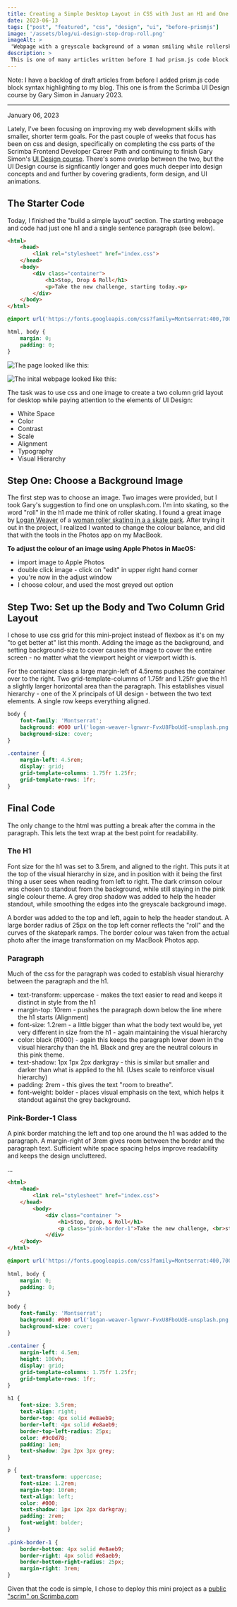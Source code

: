 ```yaml
---
title: Creating a Simple Desktop Layout in CSS with Just an H1 and One Paragraph
date: 2023-06-13
tags: ["post", "featured", "css", "design", "ui", "before-prismjs"]
image: '/assets/blog/ui-design-stop-drop-roll.png'
imageAlt: >
 'Webpage with a greyscale background of a woman smiling while rollerskaing at a skate park wearing a light pink helmet, pink t-shirt, and wrist guards. Text reads "Stop, Drop, Roll. Take the new challenge, starting today." There is a light pink rounded border on the top left and bottom right of the text'
description: >
 This is one of many articles written before I had prism.js code block highlighting added. ... For the past couple of weeks I've been focusing on improving my css and design skills by doing Gary Simon's UI Design course on Scrimba.com. Today, I finished building a simple layout that started with just one level 1 heading and a single sentance paragraph. It's amazing how much can be done with so little html, an image from unsplash.com and a bit of css!
---
```

Note: I have a backlog of draft articles from before I added prism.js code block syntax highlighting to my blog. This one is from the Scrimba UI Design course by Gary Simon in January 2023. 

___
January 06, 2023

Lately, I've been focusing on improving my web development skills with smaller, shorter term goals. For the past couple of weeks that focus has been on css and design, specifically on completing the css parts of the Scrimba Frontend Developer Career Path and continuing to finish Gary Simon's [UI Design course](https://scrimba.com/learn/designbootcamp). There's some overlap between the two, but the UI Design course is signficantly longer and goes much deeper into design concepts and and further by covering gradients, form design, and UI animations. 

## The Starter Code

Today, I finished the "build a simple layout" section. The starting webpage and code had just one h1 and a single sentence paragraph (see below).

```html
<html>
	<head>
		<link rel="stylesheet" href="index.css">
	</head>
	<body>
		<div class="container">
			<h1>Stop, Drop & Roll</h1>
			<p>Take the new challenge, starting today.<p>
		</div>
	</body>
</html>

```

```css
@import url('https://fonts.googleapis.com/css?family=Montserrat:400,700&display=swap');

html, body {
	margin: 0;
	padding: 0;
}
```

![The page looked like this:](screen-shot-simple-layout-start.png)

![The inital webpage looked like this:](/assets/blog/screen-shot-simple-layout-start.png)

The task was to use css and one image to create a two column grid layout for desktop while paying attention to the elements of UI Design:

- White Space
- Color
- Contrast
- Scale
- Alignment
- Typography
- Visual Hierarchy

## Step One: Choose a Background Image

The first step was to choose an image. Two images were provided, but I took Gary's suggestion to find one on unsplash.com. I'm into skating, so the word "roll" in the h1 made me think of roller skating. I found a great image by [Logan Weaver](https://unsplash.com/@lgnwvr) of a [woman roller skating in a a skate park](https://unsplash.com/photos/FvxU8FboUdE). After trying it out in the project, I realized I wanted to change the colour balance, and did that with the tools in the Photos app on my MacBook. 

 **To adjust the colour of an image using Apple Photos in MacOS:**
 - import image to Apple Photos
- double click image - click on "edit" in upper right hand corner 
- you're now in the adjust window
- I choose colour, and used the most greyed out option

## Step Two: Set up the Body and Two Column Grid Layout

I chose to use css grid for this mini-project instead of flexbox as it's on my "to get better at" list this month. Adding the image as the background, and setting background-size to cover causes the image to cover the entire screen - no matter what the viewport height or viewport width is.

For the container class a large margin-left of 4.5rems pushes the container over to the right. Two grid-template-columns of 1.75fr and 1.25fr give the h1 a slightly larger horizontal area than the paragraph. This establishes visual hierarchy - one of the X principals of UI design - between the two text elements. A single row keeps everything aligned. 

```css
body {
	font-family: 'Montserrat';
	background: #000 url('logan-weaver-lgnwvr-FvxU8FboUdE-unsplash.png');
	background-size: cover;
}
  
.container {
	margin-left: 4.5rem;
	display: grid;
	grid-template-columns: 1.75fr 1.25fr; 
	grid-template-rows: 1fr;
}
```


## Final Code

The only change to the html was putting a break after the comma in the paragraph. This lets the text wrap at the best point for readability. 

### The H1

Font size for the h1 was set to 3.5rem, and aligned to the right. This puts it at the top of the visual hierarchy in size, and in position with it being the first thing a user sees when reading from left to right. The dark crimson colour was chosen to standout from the background, while still staying in the pink single colour theme. A grey drop shadow was added to help the header standout, while smoothing the edges into the greyscale background image.

A border was added to the top and left, again to help the header standout. A large border radius of 25px on the top left corner reflects the "roll" and the curves of the skatepark ramps. The border colour was taken from the actual photo after the image transformation on my MacBook Photos app.

### Paragraph

Much of the css for the paragraph was coded to establish visual hierarchy between the paragraph and the h1.

- text-transform: uppercase - makes the text easier to read and keeps it distinct in style from the h1
- margin-top: 10rem - pushes the paragraph down below the line where the h1 starts (Alignment)
- font-size: 1.2rem - a little bigger than what the body text would be, yet very different in size from the h1 - again maintaining the visual hierarchy
- color: black (#000) - again this keeps the paragraph lower down in the visual hierarchy than the h1. Black and grey are the neutral colours in this pink theme.
- text-shadow: 1px 1px 2px darkgray - this is similar but smaller and darker than what is applied to the h1. (Uses scale to reinforce visual hierarchy)
- padding: 2rem - this gives the text "room to breathe".
- font-weight: bolder - places visual emphasis on the text, which helps it standout against the grey background.

### Pink-Border-1 Class

A pink border matching the left and top one around the h1 was added to the paragraph. A margin-right of 3rem gives room between the border and the paragraph text. Sufficient white space spacing helps improve readability and keeps the design uncluttered.

...

```html
<html>
	<head>
		<link rel="stylesheet" href="index.css">
	</head>
		<body>
			<div class="container ">
				<h1>Stop, Drop, & Roll</h1>
				<p class="pink-border-1">Take the new challenge, <br>starting today.<p>
			</div>
	</body>
</html>
```

```css
@import url('https://fonts.googleapis.com/css?family=Montserrat:400,700&display=swap');
  
html, body {
	margin: 0;
	padding: 0;
}
  
body {
	font-family: 'Montserrat';
	background: #000 url('logan-weaver-lgnwvr-FvxU8FboUdE-unsplash.png');
	background-size: cover;
}
  
.container {
	margin-left: 4.5em;
	height: 100vh;
	display: grid;
	grid-template-columns: 1.75fr 1.25fr;
	grid-template-rows: 1fr;
}
  
h1 {
	font-size: 3.5rem;
	text-align: right;
	border-top: 4px solid #e8aeb9;
	border-left: 4px solid #e8aeb9;
	border-top-left-radius: 25px;
	color: #9c0d78;
	padding: 1em;
	text-shadow: 2px 2px 3px grey;
}  

p {
	text-transform: uppercase;
	font-size: 1.2rem;
	margin-top: 10rem;
	text-align: left;
	color: #000;
	text-shadow: 1px 1px 2px darkgray;
	padding: 2rem;
	font-weight: bolder;
}
  
.pink-border-1 {
	border-bottom: 4px solid #e8aeb9;
	border-right: 4px solid #e8aeb9;
	border-bottom-right-radius: 25px;
	margin-right: 3rem;
}
```

Given that the code is simple, I chose to deploy this mini project as a [public "scrim" on Scrimba.com](https://scrimba.com/scrim/cz8dPZSP)